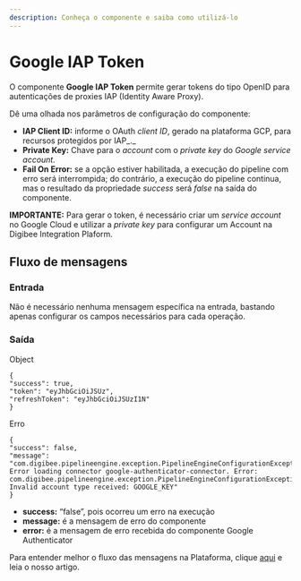 ```yaml
---
description: Conheça o componente e saiba como utilizá-lo
---
```


# Google IAP Token

O componente **Google IAP Token** permite gerar tokens do tipo OpenID para autenticações de proxies IAP (Identity Aware Proxy).

Dê uma olhada nos parâmetros de configuração do componente:

* **IAP Client ID:** informe o OAuth _client ID_, gerado na plataforma GCP, para recursos protegidos por IAP_._
* **Private Key:** Chave para o _account_ com o _private key_ do _Google service account._
* **Fail On Error:** se a opção estiver habilitada, a execução do pipeline com erro será interrompida; do contrário, a execução do pipeline continua, mas o resultado da propriedade _success_ será _false_ na saída do componente.

**IMPORTANTE:** Para gerar o token, é necessário criar um _service account_ no Google Cloud e utilizar a _private key_ para configurar um Account na Digibee Integration Plaform.

## Fluxo de mensagens <a href="#h_c8faba169d" id="h_c8faba169d"></a>

### **Entrada** <a href="#h_61c4d1a2b4" id="h_61c4d1a2b4"></a>

Não é necessário nenhuma mensagem específica na entrada, bastando apenas configurar os campos necessários para cada operação.

### **Saída** <a href="#h_ec99af231b" id="h_ec99af231b"></a>

Object

```
{
"success": true,
"token": "eyJhbGciOiJSUz",
"refreshToken": "eyJhbGciOiJSUzI1N"
}
```

Erro

```
{
"success": false,
"message": "com.digibee.pipelineengine.exception.PipelineEngineConfigurationException: Error loading connector google-authenticator-connector. Error: com.digibee.pipelineengine.exception.PipelineEngineConfigurationException: Invalid account type received: GOOGLE_KEY"
}
```

* **success:** “false”, pois ocorreu um erro na execução
* **message:** é a mensagem de erro do componente
* **error:** é a mensagem de erro recebida do componente Google Authenticator

Para entender melhor o fluxo das mensagens na Plataforma, clique [aqui](https://intercom.help/godigibee/pt-BR/articles/4428887-processamento-de-mensagens) e leia o nosso artigo.
